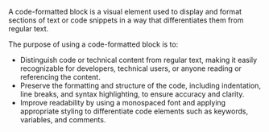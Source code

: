 A code-formatted block is a visual element used to display and format sections of text or code snippets in a way that differentiates them from regular text.

The purpose of using a code-formatted block is to:
- Distinguish code or technical content from regular text, making it easily recognizable for developers, technical users, or anyone reading or referencing the content.
- Preserve the formatting and structure of the code, including indentation, line breaks, and syntax highlighting, to ensure accuracy and clarity.
- Improve readability by using a monospaced font and applying appropriate styling to differentiate code elements such as keywords, variables, and comments.